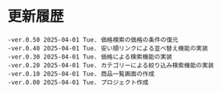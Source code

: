 # 更新履歴

	-ver.0.50 2025-04-01 Tue. 価格検索の価格の条件の復元
	-ver.0.40 2025-04-01 Tue. 安い順リンクによる並べ替え機能の実装
	-ver.0.30 2025-04-01 Tue. 価格による検索機能の実装
	-ver.0.20 2025-04-01 Tue. カテゴリーによる絞り込み検索機能の実装
	-ver.0.10 2025-04-01 Tue. 商品一覧画面の作成
	-ver.0.00 2025-04-01 Tue. プロジェクト作成
